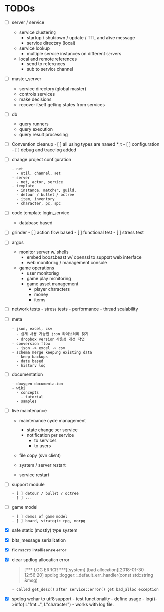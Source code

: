 # TODOs

- [ ] server / service 

  - service clustering
    - startup / shutdown / update / TTL and alive message
    - service directory (local)
  - service lookup
    - multiple service instances on different servers 
  - local and remote references
    - send to references
    - sub to service channel
- [ ] master_server
  - service directory (global master)
  - controls services 
  - make decisions
  - recover itself getting states from services
- [ ] db
  - query runners
  - query execution 
  - query result processing
- [ ] Convention cleanup 
      - [ ] all using types are named *_t 
      - [ ] configuration
      - [ ] debug and trace log added
- [ ] change project configuration 

      - net
        - util, channel, net
      - server
        - net, actor, service
      - template  
        - instance, matcher, guild, 
        - detour / bullet / octree
        - item, inventory
        - character, pc, npc
- [ ] code template login_service 
  - database based
- [ ] grinder 
      - [ ] action flow based
      - [ ] functional test
      - [ ] stress test
- [ ] argos
  - monitor server w/ shells 
    - embed boost.beast w/ openssl to support web interface 
    - web monitoring / management console
  - game operations 
    - user monitoring 
    - game play monitoring 
    - game asset management 
      - player characters
      - money 
      - items
- [ ] network tests
      - stress tests
      - performance 
      - thread scalability
- [ ] meta

      - json, excel, csv
        - 쉽게 사용 가능한 json 라이브러리 찾기
        - dropbox version 사용성 개선 작업
      - conversion flow
        - json -> excel -> csv
      - schema merge keeping existing data
        - keep backups
        - date based
        - history log
- [ ] documentation

      - doxygen documentation
      - wiki
        - concepts
          - tutorial
        - samples
- [ ] live maintenance
  - maintenance cycle management
    - state change per service
    - notification per service
      - to services
      - to users
  - file copy (svn client)
  - system / server restart


  - service restart 

- [ ] support module 

      - [ ] detour / bullet / octree
      - [ ] ... 

- [ ] game model 

      - [ ] demos of game model
      - [ ] board, strategic rpg, morpg

- [x] safe static (mostly) type system

- [x] bits_message serialization

- [x] fix macro intellisense error

- [x] clear spdlog allocation error

   > 	[*** LOG ERROR ***][system] [bad allocation][2018-01-30 12:56:20]
   > 	spdlog::logger::_default_err_handler(const std::string &msg)

      - called get_desc() after service::error() get bad_alloc exception

- [x] spdlog wchar to utf8 support 
      - test functionality 
      - define usage 
        - log()->info( L"fmt...", L"character")
        - works with log file.




